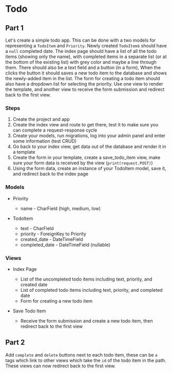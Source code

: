 # Todo

## Part 1

Let's create a simple todo app. This can be done with a two models for representing a `TodoItem` and `Priority`. Newly created `TodoItem`s should have a `null` completed date. The index page should have a list of all the todo items (showing only the name), with completed items in a separate list (or at the bottom of the existing list) with grey color and maybe a line through them. There should also be a text field and a button (in a form), When the clicks the button it should saves a new todo item to the database and shows the newly-added item in the list. The form for creating a todo item should also have a dropdown list for selecting the priority. Use one view to render the template, and another view to receive the form submission and redirect back to the first view.


### Steps

1. Create the project and app
2. Create the index view and route to get there, test it to make sure you can complete a request-response cycle
3. Create your models, run migrations, log into your admin panel and enter some information (test CRUD)
4. Go back to your index view, get data out of the database and render it in a template
5. Create the form in your template, create a save_todo_item view, make sure your form data is received by the view (`print(request.POST)`)
6. Using the form data, create an instance of your TodoItem model, save it, and redirect back to the index page


### Models

- Priority
  - name - CharField (high, medium, low)

- TodoItem
  - text - CharField
  - priority - ForeignKey to Priority
  - created_date - DateTimeField
  - completed_date - DateTimeField (nullable)


### Views

- Index Page
  - List of the uncompleted todo items including text, priority, and created date
  - List of completed todo items including text, priority, and completed date
  - Form for creating a new todo item

- Save Todo Item
  - Receive the form submission and create a new todo item, then redirect back to the first view

## Part 2

Add `complete` and `delete` buttons next to each todo item, these can be `a` tags which link to other views which take the `id` of the todo item in the path. These views can now redirect back to the first view.

